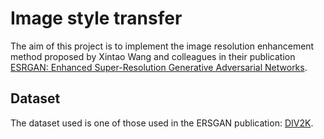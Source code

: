 # Image style transfer

The aim of this project is to implement the image resolution enhancement method proposed by Xintao Wang 
and colleagues in their publication [ESRGAN: Enhanced Super-Resolution Generative Adversarial Networks](
https://doi.org/10.48550/arXiv.1809.00219).

## Dataset 
The dataset used is one of those used in the ERSGAN publication: [DIV2K](https://data.vision.ee.ethz.ch/cvl/DIV2K/).


